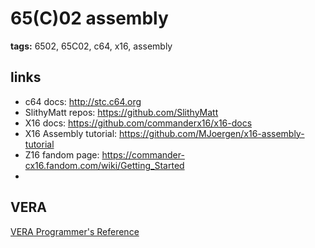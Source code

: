# 65(C)02 assembly
**tags:** 6502, 65C02, c64, x16, assembly

## links
- c64 docs: http://stc.c64.org
- SlithyMatt repos: https://github.com/SlithyMatt
- X16 docs: https://github.com/commanderx16/x16-docs
- X16 Assembly tutorial: https://github.com/MJoergen/x16-assembly-tutorial
- Z16 fandom page: https://commander-cx16.fandom.com/wiki/Getting_Started
- 
## VERA

[VERA Programmer's Reference](https://github.com/commanderx16/x16-docs/blob/master/VERA%20Programmer's%20Reference.md)

